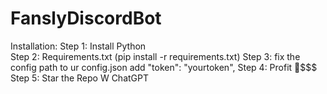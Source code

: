 # FanslyDiscordBot


Installation: 
Step 1: Install Python                         
Step 2: Requirements.txt (pip install -r requirements.txt)
Step 3: fix the config path to ur config.json add  "token": "yourtoken",
Step 4: Profit 🤑$$$
Step 5: Star the Repo W ChatGPT
